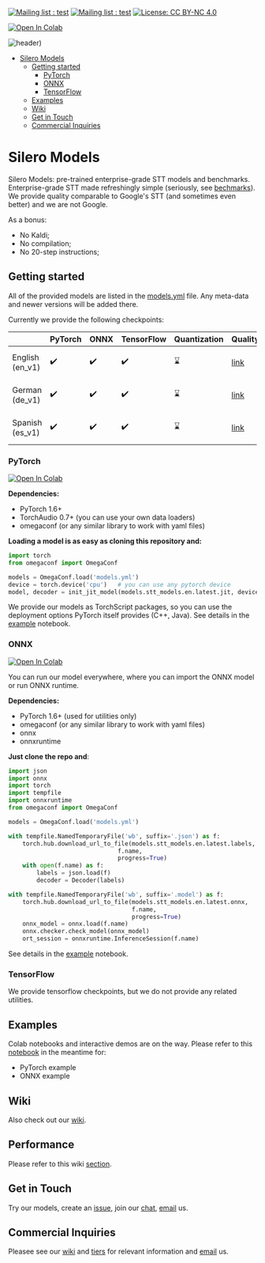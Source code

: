  [![Mailing list : test](http://img.shields.io/badge/Email-gray.svg?style=for-the-badge&logo=gmail)](mailto:hello@silero.ai) [![Mailing list : test](http://img.shields.io/badge/Telegram-blue.svg?style=for-the-badge&logo=telegram)](https://t.me/joinchat/Bv9tjhpdXTI22OUgpOIIDg)
[![License: CC BY-NC 4.0](https://img.shields.io/badge/License-GNU%20AGPL%203.0-lightgrey.svg?style=for-the-badge)](https://github.com/snakers4/silero-models/blob/master/LICENSE)

[![Open In Colab](https://colab.research.google.com/assets/colab-badge.svg)](https://colab.research.google.com/github/snakers4/silero-models/blob/master/examples.ipynb)

![header)](https://user-images.githubusercontent.com/12515440/89997349-b3523080-dc94-11ea-9906-ca2e8bc50535.png)


- [Silero Models](#silero-models)
  - [Getting started](#getting-started)
    - [PyTorch](#pytorch)
    - [ONNX](#onnx)
    - [TensorFlow](#tensorflow)
  - [Examples](#examples)
  - [Wiki](#wiki)
  - [Get in Touch](#get-in-touch)
  - [Commercial Inquiries](#commercial-inquiries)


# Silero Models

Silero Models: pre-trained enterprise-grade STT models and benchmarks.
Enterprise-grade STT made refreshingly simple (seriously, see [bechmarks](https://github.com/snakers4/silero-models/wiki/Quality-Benchmarks)).
We provide quality comparable to Google's STT (and sometimes even better) and we are not Google.

As a bonus:

- No Kaldi;
- No compilation;
- No 20-step instructions;

## Getting started

All of the provided models are listed in the [models.yml](https://github.com/snakers4/silero-models/blob/master/models.yml) file.
Any meta-data and newer versions will be added there.

Currently we provide the following checkpoints:

|                 | PyTorch            | ONNX               | TensorFlow         | Quantization | Quality | Colab | 
|-----------------|--------------------|--------------------|--------------------|--------------|---------|-------| 
| English (en_v1) | :heavy_check_mark: | :heavy_check_mark: | :heavy_check_mark: | :hourglass:  | [link](https://github.com/snakers4/silero-models/wiki/Quality-Benchmarks#latest) | [![Open In Colab](https://colab.research.google.com/assets/colab-badge.svg)](https://colab.research.google.com/github/snakers4/silero-models/blob/master/examples.ipynb) |
| German (de_v1)  | :heavy_check_mark: | :heavy_check_mark: | :heavy_check_mark: | :hourglass:  | [link](https://github.com/snakers4/silero-models/wiki/Quality-Benchmarks#latest) | [![Open In Colab](https://colab.research.google.com/assets/colab-badge.svg)](https://colab.research.google.com/github/snakers4/silero-models/blob/master/examples.ipynb) |
| Spanish (es_v1) | :heavy_check_mark: | :heavy_check_mark: | :heavy_check_mark: | :hourglass:  | [link](https://github.com/snakers4/silero-models/wiki/Quality-Benchmarks#latest) | [![Open In Colab](https://colab.research.google.com/assets/colab-badge.svg)](https://colab.research.google.com/github/snakers4/silero-models/blob/master/examples.ipynb) |

### PyTorch

[![Open In Colab](https://colab.research.google.com/assets/colab-badge.svg)](https://colab.research.google.com/github/snakers4/silero-models/blob/master/examples.ipynb)

**Dependencies:**

- PyTorch 1.6+
- TorchAudio 0.7+ (you can use your own data loaders)
- omegaconf (or any similar library to work with yaml files)


**Loading a model is as easy as cloning this repository and:**

```python
import torch
from omegaconf import OmegaConf

models = OmegaConf.load('models.yml')
device = torch.device('cpu')   # you can use any pytorch device
model, decoder = init_jit_model(models.stt_models.en.latest.jit, device=device)
```

We provide our models as TorchScript packages, so you can use the deployment options PyTorch itself provides (C++, Java). See details in the [example](https://github.com/snakers4/silero-models/blob/master/examples.ipynb) notebook.

### ONNX

[![Open In Colab](https://colab.research.google.com/assets/colab-badge.svg)](https://colab.research.google.com/github/snakers4/silero-models/blob/master/examples.ipynb)

You can run our model everywhere, where you can import the ONNX model or run ONNX runtime.

**Dependencies:**

- PyTorch 1.6+ (used for utilities only)
- omegaconf (or any similar library to work with yaml files)
- onnx
- onnxruntime

**Just clone the repo and**:

```python
import json
import onnx
import torch
import tempfile
import onnxruntime
from omegaconf import OmegaConf

models = OmegaConf.load('models.yml')

with tempfile.NamedTemporaryFile('wb', suffix='.json') as f:
    torch.hub.download_url_to_file(models.stt_models.en.latest.labels,
                               f.name,
                               progress=True)
    with open(f.name) as f:
        labels = json.load(f)
        decoder = Decoder(labels)

with tempfile.NamedTemporaryFile('wb', suffix='.model') as f:
    torch.hub.download_url_to_file(models.stt_models.en.latest.onnx,
                                   f.name,
                                   progress=True)
    onnx_model = onnx.load(f.name)
    onnx.checker.check_model(onnx_model)
    ort_session = onnxruntime.InferenceSession(f.name)
```

See details in the [example](https://github.com/snakers4/silero-models/blob/master/examples.ipynb) notebook.

### TensorFlow

We provide tensorflow checkpoints, but we do not provide any related utilities.

## Examples

Colab notebooks and interactive demos are on the way.
Please refer to this [notebook](https://github.com/snakers4/silero-models/blob/master/examples.ipynb) in the meantime for:

- PyTorch example
- ONNX example

## Wiki

Also check out our [wiki](https://github.com/snakers4/silero-models/wiki).

## Performance

Please refer to this wiki [section](https://github.com/snakers4/silero-models/wiki/Performance-Benchmarks).

## Get in Touch

Try our models, create an [issue](https://github.com/snakers4/silero-models/issues/new), join our [chat](https://t.me/joinchat/Bv9tjhpdXTI22OUgpOIIDg), [email](mailto:hello@silero.ai) us.

## Commercial Inquiries

Pleasee see our [wiki](https://github.com/snakers4/silero-models/wiki) and [tiers](https://github.com/snakers4/silero-models/wiki/Licensing-and-Tiers) for relevant information and [email](mailto:hello@silero.ai) us.
